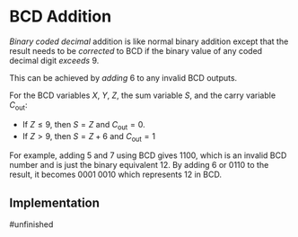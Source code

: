 # BCD Addition
*Binary coded decimal* addition is like normal binary addition except that the result needs to be *corrected* to BCD if the binary value of any coded decimal digit *exceeds* $9$. 

This can be achieved by *adding* $6$ to any invalid BCD outputs.

For the BCD variables $X$, $Y$, $Z$, the sum variable $S$, and the carry variable $C_{\text{out}}$:
- If $Z\le 9$, then $S=Z$ and $C_{\text{out}}=0$.
- If $Z>9$, then $S=Z+6$ and $C_{\text{out}}=1$

For example, adding $5$ and $7$ using BCD gives $1100$, which is an invalid BCD number and is just the binary equivalent $12$. By adding $6$ or $0110$ to the result, it becomes $0001\;0010$ which represents $12$ in BCD.

## Implementation
#unfinished
